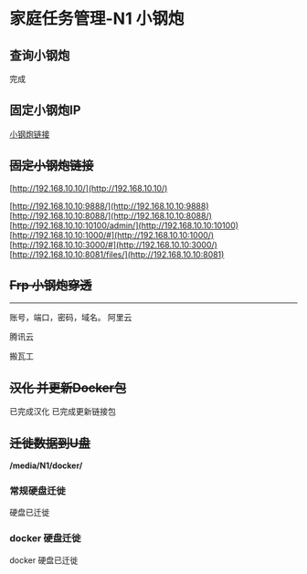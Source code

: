 # 家庭任务管理-N1 小钢炮


## 查询小钢炮
完成

## 固定小钢炮IP
[小钢炮链接](http://192.168.10.10/)
## ~~固定小钢炮链接~~
[http://192.168.10.10/](http://192.168.10.10/)

[http://192.168.10.10:9888/](http://192.168.10.10:9888)
[http://192.168.10.10:8088/](http://192.168.10.10:8088/)
[http://192.168.10.10:10100/admin/](http://192.168.10.10:10100)
[http://192.168.10.10:1000/#](http://192.168.10.10:1000/)
[http://192.168.10.10:3000/#](http://192.168.10.10:3000/)
[http://192.168.10.10:8081/files/](http://192.168.10.10:8081)

## ~~Frp 小钢炮穿透~~

***
账号，端口，密码，域名。
阿里云

腾讯云

搬瓦工



## ~~汉化 并更新Docker包~~
已完成汉化
已完成更新链接包

## ~~迁徙数据到U盘~~
**/media/N1/docker/**

### 常规硬盘迁徙
硬盘已迁徙

### docker 硬盘迁徙
docker 硬盘已迁徙


